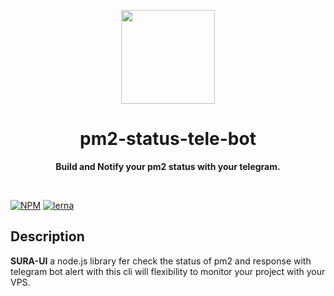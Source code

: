 <p align="center">
  <img width="150" src="https://avatars.githubusercontent.com/u/62465909?s=400&u=b543f5c67f4bafb214e9064ac95de21e35daf2d9&v=4">
</p>
<h1 align="center"> pm2-status-tele-bot </h1>
<p align="center">
  <b >Build and Notify your pm2 status with your telegram.</b>
</p>

<br>

[![NPM](https://img.shields.io/npm/v/@asurraa/pm2-status-tele-bot.svg)](https://www.npmjs.com/package/@asurraa/pm2-status-tele-bot)
[![lerna](https://img.shields.io/badge/maintained%20with-lerna-cc00ff.svg)](https://lerna.js.org/)

## Description

**SURA-UI** a node.js library fer check the status of pm2 and response with telegram bot alert with this cli will flexibility to monitor your project with your VPS.



